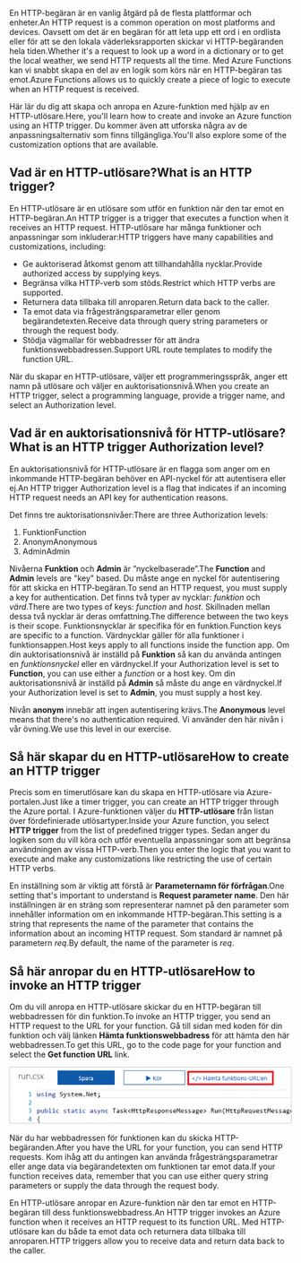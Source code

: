 <span data-ttu-id="6a0fa-101">En HTTP-begäran är en vanlig åtgärd på de flesta plattformar och enheter.</span><span class="sxs-lookup"><span data-stu-id="6a0fa-101">An HTTP request is a common operation on most platforms and devices.</span></span> <span data-ttu-id="6a0fa-102">Oavsett om det är en begäran för att leta upp ett ord i en ordlista eller för att se den lokala väderleksrapporten skickar vi HTTP-begäranden hela tiden.</span><span class="sxs-lookup"><span data-stu-id="6a0fa-102">Whether it's a request to look up a word in a dictionary or to get the local weather, we send HTTP requests all the time.</span></span> <span data-ttu-id="6a0fa-103">Med Azure Functions kan vi snabbt skapa en del av en logik som körs när en HTTP-begäran tas emot.</span><span class="sxs-lookup"><span data-stu-id="6a0fa-103">Azure Functions allows us to quickly create a piece of logic to execute when an HTTP request is received.</span></span>

<span data-ttu-id="6a0fa-104">Här lär du dig att skapa och anropa en Azure-funktion med hjälp av en HTTP-utlösare.</span><span class="sxs-lookup"><span data-stu-id="6a0fa-104">Here, you'll learn how to create and invoke an Azure function using an HTTP trigger.</span></span> <span data-ttu-id="6a0fa-105">Du kommer även att utforska några av de anpassningsalternativ som finns tillgängliga.</span><span class="sxs-lookup"><span data-stu-id="6a0fa-105">You'll also explore some of the customization options that are available.</span></span>

## <a name="what-is-an-http-trigger"></a><span data-ttu-id="6a0fa-106">Vad är en HTTP-utlösare?</span><span class="sxs-lookup"><span data-stu-id="6a0fa-106">What is an HTTP trigger?</span></span>

<span data-ttu-id="6a0fa-107">En HTTP-utlösare är en utlösare som utför en funktion när den tar emot en HTTP-begäran.</span><span class="sxs-lookup"><span data-stu-id="6a0fa-107">An HTTP trigger is a trigger that executes a function when it receives an HTTP request.</span></span> <span data-ttu-id="6a0fa-108">HTTP-utlösare har många funktioner och anpassningar som inkluderar:</span><span class="sxs-lookup"><span data-stu-id="6a0fa-108">HTTP triggers have many capabilities and customizations, including:</span></span>

- <span data-ttu-id="6a0fa-109">Ge auktoriserad åtkomst genom att tillhandahålla nycklar.</span><span class="sxs-lookup"><span data-stu-id="6a0fa-109">Provide authorized access by supplying keys.</span></span>
- <span data-ttu-id="6a0fa-110">Begränsa vilka HTTP-verb som stöds.</span><span class="sxs-lookup"><span data-stu-id="6a0fa-110">Restrict which HTTP verbs are supported.</span></span>
- <span data-ttu-id="6a0fa-111">Returnera data tillbaka till anroparen.</span><span class="sxs-lookup"><span data-stu-id="6a0fa-111">Return data back to the caller.</span></span>
- <span data-ttu-id="6a0fa-112">Ta emot data via frågesträngsparametrar eller genom begärandetexten.</span><span class="sxs-lookup"><span data-stu-id="6a0fa-112">Receive data through query string parameters or through the request body.</span></span>
- <span data-ttu-id="6a0fa-113">Stödja vägmallar för webbadresser för att ändra funktionswebbadressen.</span><span class="sxs-lookup"><span data-stu-id="6a0fa-113">Support URL route templates to modify the function URL.</span></span>

<span data-ttu-id="6a0fa-114">När du skapar en HTTP-utlösare, väljer ett programmeringsspråk, anger ett namn på utlösare och väljer en auktorisationsnivå.</span><span class="sxs-lookup"><span data-stu-id="6a0fa-114">When you create an HTTP trigger, select a programming language, provide a trigger name, and select an Authorization level.</span></span>

## <a name="what-is-an-http-trigger-authorization-level"></a><span data-ttu-id="6a0fa-115">Vad är en auktorisationsnivå för HTTP-utlösare?</span><span class="sxs-lookup"><span data-stu-id="6a0fa-115">What is an HTTP trigger Authorization level?</span></span>

<span data-ttu-id="6a0fa-116">En auktorisationsnivå för HTTP-utlösare är en flagga som anger om en inkommande HTTP-begäran behöver en API-nyckel för att autentisera eller ej.</span><span class="sxs-lookup"><span data-stu-id="6a0fa-116">An HTTP trigger Authorization level is a flag that indicates if an incoming HTTP request needs an API key for authentication reasons.</span></span>

<span data-ttu-id="6a0fa-117">Det finns tre auktorisationsnivåer:</span><span class="sxs-lookup"><span data-stu-id="6a0fa-117">There are three Authorization levels:</span></span>

1. <span data-ttu-id="6a0fa-118">Funktion</span><span class="sxs-lookup"><span data-stu-id="6a0fa-118">Function</span></span>
2. <span data-ttu-id="6a0fa-119">Anonym</span><span class="sxs-lookup"><span data-stu-id="6a0fa-119">Anonymous</span></span>
3. <span data-ttu-id="6a0fa-120">Admin</span><span class="sxs-lookup"><span data-stu-id="6a0fa-120">Admin</span></span>

<span data-ttu-id="6a0fa-121">Nivåerna **Funktion** och **Admin** är ”nyckelbaserade”.</span><span class="sxs-lookup"><span data-stu-id="6a0fa-121">The **Function** and **Admin** levels are "key" based.</span></span> <span data-ttu-id="6a0fa-122">Du måste ange en nyckel för autentisering för att skicka en HTTP-begäran.</span><span class="sxs-lookup"><span data-stu-id="6a0fa-122">To send an HTTP request, you must supply a key for authentication.</span></span> <span data-ttu-id="6a0fa-123">Det finns två typer av nycklar: *funktion* och *värd*.</span><span class="sxs-lookup"><span data-stu-id="6a0fa-123">There are two types of keys: *function* and *host*.</span></span> <span data-ttu-id="6a0fa-124">Skillnaden mellan dessa två nycklar är deras omfattning.</span><span class="sxs-lookup"><span data-stu-id="6a0fa-124">The difference between the two keys is their scope.</span></span> <span data-ttu-id="6a0fa-125">Funktionsnycklar är specifika för en funktion.</span><span class="sxs-lookup"><span data-stu-id="6a0fa-125">Function keys are specific to a function.</span></span> <span data-ttu-id="6a0fa-126">Värdnycklar gäller för alla funktioner i funktionsappen.</span><span class="sxs-lookup"><span data-stu-id="6a0fa-126">Host keys apply to all functions inside the function app.</span></span> <span data-ttu-id="6a0fa-127">Om din auktorisationsnivå är inställd på **Funktion** så kan du använda antingen en *funktionsnyckel* eller en värdnyckel.</span><span class="sxs-lookup"><span data-stu-id="6a0fa-127">If your Authorization level is set to **Function**, you can use either a *function* or a host key.</span></span> <span data-ttu-id="6a0fa-128">Om din auktorisationsnivå är inställd på **Admin** så måste du ange en värdnyckel.</span><span class="sxs-lookup"><span data-stu-id="6a0fa-128">If your Authorization level is set to **Admin**, you must supply a host key.</span></span>

<span data-ttu-id="6a0fa-129">Nivån **anonym** innebär att ingen autentisering krävs.</span><span class="sxs-lookup"><span data-stu-id="6a0fa-129">The **Anonymous** level means that there's no authentication required.</span></span> <span data-ttu-id="6a0fa-130">Vi använder den här nivån i vår övning.</span><span class="sxs-lookup"><span data-stu-id="6a0fa-130">We use this level in our exercise.</span></span>

## <a name="how-to-create-an-http-trigger"></a><span data-ttu-id="6a0fa-131">Så här skapar du en HTTP-utlösare</span><span class="sxs-lookup"><span data-stu-id="6a0fa-131">How to create an HTTP trigger</span></span>

<span data-ttu-id="6a0fa-132">Precis som en timerutlösare kan du skapa en HTTP-utlösare via Azure-portalen.</span><span class="sxs-lookup"><span data-stu-id="6a0fa-132">Just like a timer trigger, you can create an HTTP trigger through the Azure portal.</span></span> <span data-ttu-id="6a0fa-133">I Azure-funktionen väljer du **HTTP-utlösare** från listan över fördefinierade utlösartyper.</span><span class="sxs-lookup"><span data-stu-id="6a0fa-133">Inside your Azure function, you select **HTTP trigger** from the list of predefined trigger types.</span></span> <span data-ttu-id="6a0fa-134">Sedan anger du logiken som du vill köra och utför eventuella anpassningar som att begränsa användningen av vissa HTTP-verb.</span><span class="sxs-lookup"><span data-stu-id="6a0fa-134">Then you enter the logic that you want to execute and make any customizations like restricting the use of certain HTTP verbs.</span></span>

<span data-ttu-id="6a0fa-135">En inställning som är viktig att förstå är **Parameternamn för förfrågan**.</span><span class="sxs-lookup"><span data-stu-id="6a0fa-135">One setting that's important to understand is **Request parameter name**.</span></span> <span data-ttu-id="6a0fa-136">Den här inställningen är en sträng som representerar namnet på den parameter som innehåller information om en inkommande HTTP-begäran.</span><span class="sxs-lookup"><span data-stu-id="6a0fa-136">This setting is a string that represents the name of the parameter that contains the information about an incoming HTTP request.</span></span> <span data-ttu-id="6a0fa-137">Som standard är namnet på parametern *req*.</span><span class="sxs-lookup"><span data-stu-id="6a0fa-137">By default, the name of the parameter is *req*.</span></span>

## <a name="how-to-invoke-an-http-trigger"></a><span data-ttu-id="6a0fa-138">Så här anropar du en HTTP-utlösare</span><span class="sxs-lookup"><span data-stu-id="6a0fa-138">How to invoke an HTTP trigger</span></span>

<span data-ttu-id="6a0fa-139">Om du vill anropa en HTTP-utlösare skickar du en HTTP-begäran till webbadressen för din funktion.</span><span class="sxs-lookup"><span data-stu-id="6a0fa-139">To invoke an HTTP trigger, you send an HTTP request to the URL for your function.</span></span> <span data-ttu-id="6a0fa-140">Gå till sidan med koden för din funktion och välj länken **Hämta funktionswebbadress** för att hämta den här webbadressen.</span><span class="sxs-lookup"><span data-stu-id="6a0fa-140">To get this URL, go to the code page for your function and select the **Get function URL** link.</span></span>

![Skärmbild av Azure Portal som visar ett blad i funktionsappen där knappen för att hämta funktions-URL:en är markerad.](../media/5-function-url.png)

<span data-ttu-id="6a0fa-142">När du har webbadressen för funktionen kan du skicka HTTP-begäranden.</span><span class="sxs-lookup"><span data-stu-id="6a0fa-142">After you have the URL for your function, you can send HTTP requests.</span></span> <span data-ttu-id="6a0fa-143">Kom ihåg att du antingen kan använda frågesträngsparametrar eller ange data via begärandetexten om funktionen tar emot data.</span><span class="sxs-lookup"><span data-stu-id="6a0fa-143">If your function receives data, remember that you can use either query string parameters or supply the data through the request body.</span></span>

<span data-ttu-id="6a0fa-144">En HTTP-utlösare anropar en Azure-funktion när den tar emot en HTTP-begäran till dess funktionswebbadress.</span><span class="sxs-lookup"><span data-stu-id="6a0fa-144">An HTTP trigger invokes an Azure function when it receives an HTTP request to its function URL.</span></span> <span data-ttu-id="6a0fa-145">Med HTTP-utlösare kan du både ta emot data och returnera data tillbaka till anroparen.</span><span class="sxs-lookup"><span data-stu-id="6a0fa-145">HTTP triggers allow you to receive data and return data back to the caller.</span></span>